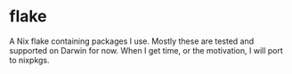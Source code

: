 # flake
A Nix flake containing packages I use. Mostly these are tested and supported on Darwin for now. When I get time, or the motivation, I will port to nixpkgs.
